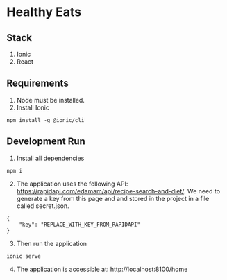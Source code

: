 # Healthy Eats

## Stack
1. Ionic
2. React

## Requirements
1. Node must be installed.
2. Install Ionic 
```
npm install -g @ionic/cli
```

## Development Run
1. Install all dependencies
```
npm i
```
2. The application uses the following API: https://rapidapi.com/edamam/api/recipe-search-and-diet/. We need to generate a key from this page and and stored in the project in a file called secret.json.
```
{
    "key": "REPLACE_WITH_KEY_FROM_RAPIDAPI"
}
```
3. Then run the application 
```
ionic serve
```
4. The application is accessible at: http://localhost:8100/home
